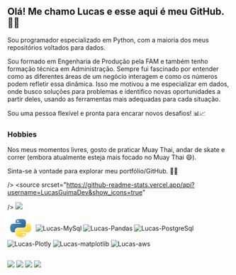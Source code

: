 ## Olá! Me chamo Lucas e esse aqui é meu GitHub. 🤙🏻

Sou programador especializado em Python, com a maioria dos meus repositórios voltados para dados.

Sou formado em Engenharia de Produção pela FAM e também tenho formação técnica em Administração. Sempre fui fascinado por entender como as diferentes áreas de um negócio interagem e como os números podem refletir essa dinâmica. Isso me motivou a me especializar em dados, onde busco soluções para problemas e identifico novas oportunidades a partir deles, usando as ferramentas mais adequadas para cada situação.

Sou uma pessoa flexível e pronta para encarar novos desafios! 📊📈

### Hobbies
Nos meus momentos livres, gosto de praticar Muay Thai, andar de skate e correr (embora atualmente esteja mais focado no Muay Thai 😄).

Sinta-se à vontade para explorar meu portfólio/GitHub. ✌🏻

<picture>
  <source
    srcset="https://github-readme-stats.vercel.app/api?username=LucasGuimaDev&show_icons=true&theme=holi"
   
  />
  <source
    srcset="https://github-readme-stats.vercel.app/api?username=LucasGuimaDev&show_icons=true"

  />
  <img src="https://github-readme-stats.vercel.app/api?username=LucasGuimaDev&show_icons=true" />
  
</picture>
<div> 
  <img align="center" alt="Lucas-Python" height="50" width="60" src="https://raw.githubusercontent.com/devicons/devicon/master/icons/python/python-original.svg">
  <img align="center" alt="Lucas-MySql" height="50" width="60"src="https://cdn.jsdelivr.net/gh/devicons/devicon@latest/icons/mysql/mysql-original.svg" >
  <img align="center" alt="Lucas-Pandas" height="50" width="60" src="https://cdn.jsdelivr.net/gh/devicons/devicon@latest/icons/pandas/pandas-plain.svg" <i class="devicon-pandas-plain"></i> 
  <img align="center" alt="Lucas-PostgreSql" height="60" width="70" src="https://cdn.jsdelivr.net/gh/devicons/devicon@latest/icons/postgresql/postgresql-original.svg" />
  <img align="center" alt="Lucas-Plotly" height="70" width="70" src="https://cdn.jsdelivr.net/gh/devicons/devicon@latest/icons/plotly/plotly-original-wordmark.svg" />
  <img align="center" alt="Lucas-matplotlib" height="70" width="70" src="https://cdn.jsdelivr.net/gh/devicons/devicon@latest/icons/matplotlib/matplotlib-plain-wordmark.svg" />
  <img align="center" alt="Lucas-aws" height="60" width="70" src="https://cdn.jsdelivr.net/gh/devicons/devicon@latest/icons/amazonwebservices/amazonwebservices-original-wordmark.svg"/>
          

                                        
</div>
  
  
  ##
 
<div> 
  <a href="https://instagram.com/lucasguimaraeess" target="_blank"><img src="https://img.shields.io/badge/-Instagram-%23E4405F?style=for-the-badge&logo=instagram&logoColor=white" target="_blank"></a>
  <a href = "mailto:lucas.guimarases2805@gmail.com"><img src="https://img.shields.io/badge/-Gmail-%23333?style=for-the-badge&logo=gmail&logoColor=white" target="_blank"></a>
  <a href="https://www.linkedin.com/in/lucasguimaraesbarroso/" target="_blank"><img src="https://img.shields.io/badge/-LinkedIn-%230077B5?style=for-the-badge&logo=linkedin&logoColor=white" target="_blank"></a> 
  <a href="https://wa.me/5511959655933" target="_blank"><img src="https://img.shields.io/badge/WhatsApp-25D366?style=for-the-badge&logo=whatsapp&logoColor=white" target="_blank"></a> 
  
            
</div>

<!--
**LucasGuimaDev/LucasGuimaDev** is a ✨ _special_ ✨ repository because its `README.md` (this file) appears on your GitHub profile.

Here are some ideas to get you started:

- 🔭 I’m currently working on ...
- 🌱 I’m currently learning ...
- 👯 I’m looking to collaborate on ...
- 🤔 I’m looking for help with ...
- 💬 Ask me about ...
- 📫 How to reach me: ...
- 😄 Pronouns: ...
- ⚡ Fun fact: ...
-->
